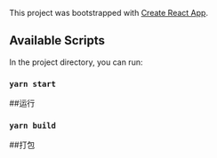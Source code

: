This project was bootstrapped with [Create React App](https://github.com/facebook/create-react-app).

## Available Scripts

In the project directory, you can run:

### `yarn start`
##运行

### `yarn build`
##打包          